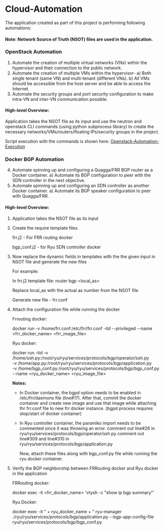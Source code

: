 # Cloud-Automation

The application created as part of this project is performing following automations:

#### Note: Network Source of Truth (NSOT) files are used in the application.

### OpenStack Automation
  1)	Automate the creation of multiple virtual networks (VNs) within the hypervisor and their connection to the public network.
  2)	Automate the creation of multiple VMs within the hypervisor-
      a)	Both single tenant (same VN) and multi-tenant (different VNs).
      b)	All VMs should be accessible from the host server and be able to access the Internet.
  3)  Automate the security groups and port security configuration to make intra-VN and inter-VN communication possible.

#### High-level Overview:

Application takes the NSOT file as its input and use the neutron and openstack CLI commands (using python subprocess library) to create the necessary networks/VMs/routers/floating IPs/security groups in the project. 

Script execution with the commands is shown here: [Openstack-Automation-Execution](Script-Execution/OpenStack-Automation/README.md)
 
 
 ### Docker BGP Automation

   4)	Automate spinning up and configuring a Quagga/FRR BGP router as a Docker container.
      a)	Automate its BGP configuration to peer with the SDN controller in the next objective.
   5)	Automate spinning up and configuring an SDN controller as another Docker container.
      a)	Automate its BGP speaker configuration to peer with Quagga/FRR.
  
#### High-level Overview:
  1) Application takes the NSOT file as its input

  2) Create the require template files.
  
     frr.j2 - For FRR routing docker
     
     bgp_conf.j2 - for Ryu SDN controller docker
   
  3) Now replace the dynamic fields in templates with the the given input in NSOT file and generate the new files
     
     For example:
     
     In frr.j2 template file: router bgp <local_as> 
     
     Replace local_as with the actual as number from the NSOT file
     
     Generate new file - frr.conf
  
  4) Attach the configuration file while running the docker
     
     Frrouting docker:
     
     docker run -v /home/frr.conf:/etc/frr/frr.conf -itd --privileged --name <frr_docker_name> <frr_image_file>
     
     Ryu docker: 
     
     docker run -tid -v /home/ssh.py:/root/ryu/ryu/services/protocols/bgp/operator/ssh.py \
                            -v /home/app.py:/root/ryu/ryu/services/protocols/bgp/application.py \
                            -v /home/bgp_conf.py:/root/ryu/ryu/services/protocols/bgp/bgp_conf.py --name <ryu_docker_name> <ryu_image_file>
     
     **Notes:**
     
     -  In Docker container, the bgpd option needs to be enabled in /etc/frr/daemons file (line#17). After that, commit the docker container and create new image and use that image while attaching thr frr.conf file to new frr docker instance. (bgpd process requires stop/start of docker container)
     
     -  In Ryu controller container, the paramiko import needs to be commented since it was throwing an error.
        comment out line#26 in ryu/ryu/services/protocols/bgp/operator/ssh.py
        comment out line#309 and line#310 in ryu/ryu/services/protocols/bgp/application.py
        
        Now, attach these files along with bgp_conf.py file while running the ryu docker container.
   
   
  5) Verify the BGP neighborship between FRRouting docker and Ryu docker in the application
     
     FRRouting docker: 
     
     docker exec -it <frr_docker_name> 'vtysh -c "show ip bgp summary"'
     
     Ryu Docker:
     
     docker exec -it " + ryu_docker_name + " ryu-manager ./ryu/ryu/services/protocols/bgp/application.py --bgp-app-config-file ryu/ryu/services/protocols/bgp/bgp_conf.py
        
   
